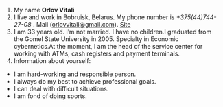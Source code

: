 1. My name **Orlov Vitali**
2. I live and work in Bobruisk, Belarus. My phone number is _+375(44)744-27-08_ . Mail (orlovvitali@gmail.com). [Site](https://ORyoL-1.github.io/rsschool-cv/cv)
3. I am 33 years old. I’m not married. I have no children.I graduated from the Gomel State University in 2005. Specialty in Economic cybernetics.At the moment, I am the head of the service center for working with ATMs, cash registers and payment terminals.
4. Information about yourself: 
* I am hard-working and responsible person. 
* I always do my best to achieve professional goals. 
* I can deal with difficult situations.
* I am fond of doing sports.
 
